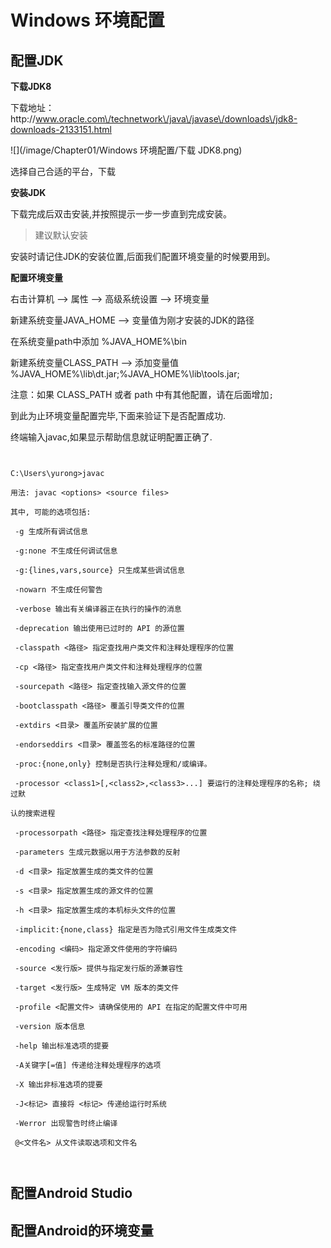 # Windows 环境配置

## 配置JDK

**下载JDK8**

下载地址：http:\/\/www.oracle.com\/technetwork\/java\/javase\/downloads\/jdk8-downloads-2133151.html

![](/image/Chapter01/Windows 环境配置/下载 JDK8.png)

选择自己合适的平台，下载

**安装JDK**

下载完成后双击安装,并按照提示一步一步直到完成安装。

> 建议默认安装

安装时请记住JDK的安装位置,后面我们配置环境变量的时候要用到。

**配置环境变量**

右击计算机 —&gt; 属性 —&gt; 高级系统设置 —&gt; 环境变量

新建系统变量JAVA\_HOME —&gt; 变量值为刚才安装的JDK的路径

在系统变量path中添加 %JAVA\_HOME%\bin

新建系统变量CLASS\_PATH —&gt; 添加变量值 %JAVA\_HOME%\lib\dt.jar;%JAVA\_HOME%\lib\tools.jar;

注意：如果 CLASS\_PATH 或者 path 中有其他配置，请在后面增加`;`

到此为止环境变量配置完毕,下面来验证下是否配置成功.

终端输入javac,如果显示帮助信息就证明配置正确了.

```


C:\Users\yurong>javac

用法: javac <options> <source files>

其中, 可能的选项包括:

 -g 生成所有调试信息

 -g:none 不生成任何调试信息

 -g:{lines,vars,source} 只生成某些调试信息

 -nowarn 不生成任何警告

 -verbose 输出有关编译器正在执行的操作的消息

 -deprecation 输出使用已过时的 API 的源位置

 -classpath <路径> 指定查找用户类文件和注释处理程序的位置

 -cp <路径> 指定查找用户类文件和注释处理程序的位置

 -sourcepath <路径> 指定查找输入源文件的位置

 -bootclasspath <路径> 覆盖引导类文件的位置

 -extdirs <目录> 覆盖所安装扩展的位置

 -endorseddirs <目录> 覆盖签名的标准路径的位置

 -proc:{none,only} 控制是否执行注释处理和/或编译。

 -processor <class1>[,<class2>,<class3>...] 要运行的注释处理程序的名称; 绕过默

认的搜索进程

 -processorpath <路径> 指定查找注释处理程序的位置

 -parameters 生成元数据以用于方法参数的反射

 -d <目录> 指定放置生成的类文件的位置

 -s <目录> 指定放置生成的源文件的位置

 -h <目录> 指定放置生成的本机标头文件的位置

 -implicit:{none,class} 指定是否为隐式引用文件生成类文件

 -encoding <编码> 指定源文件使用的字符编码

 -source <发行版> 提供与指定发行版的源兼容性

 -target <发行版> 生成特定 VM 版本的类文件

 -profile <配置文件> 请确保使用的 API 在指定的配置文件中可用

 -version 版本信息

 -help 输出标准选项的提要

 -A关键字[=值] 传递给注释处理程序的选项

 -X 输出非标准选项的提要

 -J<标记> 直接将 <标记> 传递给运行时系统

 -Werror 出现警告时终止编译

 @<文件名> 从文件读取选项和文件名



```

## 配置Android Studio

## 配置Android的环境变量

